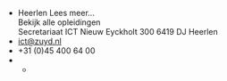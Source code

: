 * Heerlen
Lees meer...  
Bekijk alle opleidingen  
Secretariaat ICT
Nieuw Eyckholt 300
6419 DJ Heerlen  
* ict@zuyd.nl
* +31 (0)45 400 64 00  
*   *